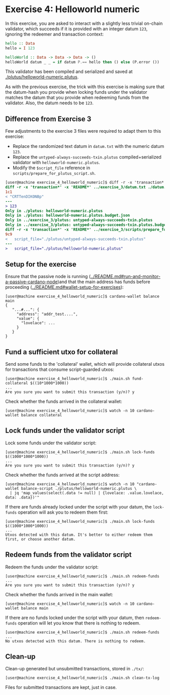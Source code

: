 # Exercise 4: Helloworld numeric
In this exercise, you are asked to interact with a slightly less trivial on-chain validator, which succeeds if it is provided with an integer datum `123`, ignoring the redeemer and transaction context:
```haskell
hello :: Data
hello = I 123

helloWorld :: Data -> Data -> Data -> ()
helloWorld datum _ _ = if datum P.== hello then () else (P.error ())
```

This validator has been compiled and serialized and saved at [./plutus/helloworld-numeric.plutus](./plutus/helloworld-numeric.plutus).

As with the previous exercise, the trick with this exercise is making sure that the datum-hash you provide when locking funds under the validator matches the datum that you provide when redeeming funds from the validator. Also, the datum needs to be `123`.

## Difference from Exercise 3
Few adjustments to the exercise 3 files were required to adapt them to this exercise:
- Replace the randomized text datum in `datum.txt` with the numeric datum `123`.
- Replace the `untyped-always-succeeds-txin.plutus` compiled+serialized validator with `helloworld-numeric.plutus`.
- Modify the `$script_file` reference in `scripts/prepare_for_plutus_script.sh`.

```diff
[user@machine exercise_4_helloworld_numeric]$ diff -r -x 'transaction*' -x 'README*' ../exercise_3/ ./
diff -r -x 'transaction*' -x 'README*' ../exercise_3/datum.txt ./datum.txt
1c1
< "CRTTenDIKONBp"
---
> 123
Only in ./plutus: helloworld-numeric.plutus
Only in ./plutus: helloworld-numeric.plutus.budget.json
Only in ../exercise_3/plutus: untyped-always-succeeds-txin.plutus
Only in ../exercise_3/plutus: untyped-always-succeeds-txin.plutus.budget.json
diff -r -x 'transaction*' -x 'README*' ../exercise_3/scripts/prepare_for_plutus_script.sh ./scripts/prepare_for_plutus_script.sh
9c9
<   script_file="./plutus/untyped-always-succeeds-txin.plutus"
---
>   script_file="./plutus/helloworld-numeric.plutus"
```

## Setup for the exercise
Ensure that the passive node is running ([../README.md#run-and-monitor-a-passive-cardano-node](../README.md#run-and-monitor-a-passive-cardano-node))and that the main address has funds before proceeding ([../README.md#wallet-setup-for-exercises](../README.md#wallet-setup-for-exercises)):
```
[user@machine exercise_4_helloworld_numeric]$ cardano-wallet balance main
{
   "...#...": {
     "address": "addr_test....",
     "value": {
       "lovelace": ...
     }
   }
}
```

## Fund a sufficient utxo for collateral
Send some funds to the 'collateral' wallet, which will provide collateral utxos for transactions that consume script-guarded utxos:
```
[user@machine exercise_4_helloworld_numeric]$ ./main.sh fund-collateral $((10*1000*1000))
...
Are you sure you want to submit this transaction (y/n)? y
```

Check whether the funds arrived in the collateral wallet:
```
[user@machine exercise_4_helloworld_numeric]$ watch -n 10 cardano-wallet balance collateral
```

## Lock funds under the validator script
Lock some funds under the validator script:
```
[user@machine exercise_4_helloworld_numeric]$ ./main.sh lock-funds $((1000*1000*1000))
...
Are you sure you want to submit this transaction (y/n)? y
```

Check whether the funds arrived at the script address:
```
[user@machine exercise_4_helloworld_numeric]$ watch -n 10 "cardano-wallet balance-script ./plutus/helloworld-numeric.plutus \
  | jq 'map_values(select(.data != null) | {lovelace: .value.lovelace, data: .data})'"
```

If there are funds already locked under the script with your datum, the `lock-funds` operation will ask you to redeem them first:
```
[user@machine exercise_4_helloworld_numeric]$ ./main.sh lock-funds $((1000*1000*1000))
...
Utxos detected with this datum. It's better to either redeem them first, or choose another datum.
```

## Redeem funds from the validator script
Redeem the funds under the validator script:
```
[user@machine exercise_4_helloworld_numeric]$ ./main.sh redeem-funds
...
Are you sure you want to submit this transaction (y/n)? y
```

Check whether the funds arrived in the main wallet:
```
[user@machine exercise_4_helloworld_numeric]$ watch -n 10 cardano-wallet balance main
```

If there are no funds locked under the script with your datum, then `redeem-funds` operation will let you know that there is nothing to redeem.
```
[user@machine exercise_4_helloworld_numeric]$ ./main.sh redeem-funds
...
No utxos detected with this datum. There is nothing to redeem.
```

## Clean-up
Clean-up generated but unsubmitted transactions, stored in `./tx/`:
```
[user@machine exercise_4_helloworld_numeric]$ ./main.sh clean-tx-log
```

Files for submitted transactions are kept, just in case.
